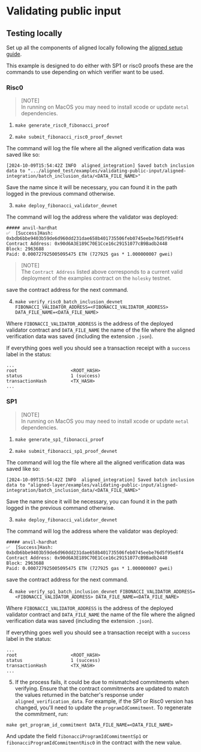 # Validating public input

## Testing locally

Set up all the components of aligned locally following the [aligned setup guide](../../docs/3_guides/6_setup_aligned.md).

This example is designed to do either with SP1 or risc0 proofs these are the commands to use depending on which verifier want to be used.

### Risc0

> [NOTE]  
> In running on MacOS you may need to install xcode or update `metal` dependencies.

1. `make generate_risc0_fibonacci_proof`

2. `make submit_fibonacci_risc0_proof_devnet`

The command will log the file where all the aligned verification data was saved like so:

```
[2024-10-09T15:54:42Z INFO  aligned_integration] Saved batch inclusion data to ".../aligned_test/examples/validating-public-input/aligned-integration/batch_inclusion_data/<DATA_FILE_NAME>"
```

Save the name since it will be necessary, you can found it in the path logged in the previous command otherwise.

3. `make deploy_fibonacci_validator_devnet`

The command will log the address where the validator was deployed:

```
##### anvil-hardhat
✅  [Success]Hash: 0xbdb6bbe9403b59de6d960dd231dae658b401735506feb0745eebe76d5f95e8f4
Contract Address: 0x90d6A3E189C70E1Cce16c29151077cB9Badb2448
Block: 2963688
Paid: 0.000727925005095475 ETH (727925 gas * 1.000000007 gwei)
```

> [NOTE]  
> The `Contract Address` listed above corresponds to a current valid deployment of the examples contract on the `holesky` testnet.

save the contract address for the next command.

4. `make verify_risc0_batch_inclusion_devnet FIBONACCI_VALIDATOR_ADDRESS=<FIBONACCI_VALIDATOR_ADDRESS> DATA_FILE_NAME=<DATA_FILE_NAME>`

Where `FIBONACCI_VALIDATOR_ADDRESS` is the address of the deployed validator contract and `DATA_FILE_NAME` the name of the file where the aligned verification data was saved (including the extension `.json`).

If everything goes well you should see a transaction receipt with a `success` label in the status:

```
...
root                    <ROOT_HASH>
status                  1 (success)
transactionHash         <TX_HASH>
...
```

### SP1

> [NOTE]  
> In running on MacOS you may need to install xcode or update `metal` dependencies.

1. `make generate_sp1_fibonacci_proof`

2. `make submit_fibonacci_sp1_proof_devnet`

The command will log the file where all the aligned verification data was saved like so:

```
[2024-10-09T15:54:42Z INFO  aligned_integration] Saved batch inclusion data to "aligned-layer/examples/validating-public-input/aligned-integration/batch_inclusion_data/<DATA_FILE_NAME>"
```

Save the name since it will be necessary, you can found it in the path logged in the previous command otherwise.

3. `make deploy_fibonacci_validator_devnet`

The command will log the address where the validator was deployed:

```
##### anvil-hardhat
✅  [Success]Hash: 0xbdb6bbe9403b59de6d960dd231dae658b401735506feb0745eebe76d5f95e8f4
Contract Address: 0x90d6A3E189C70E1Cce16c29151077cB9Badb2448
Block: 2963688
Paid: 0.000727925005095475 ETH (727925 gas * 1.000000007 gwei)
```

save the contract address for the next command.

4. `make verify_sp1_batch_inclusion_devnet FIBONACCI_VALIDATOR_ADDRESS=<FIBONACCI_VALIDATOR_ADDRESS> DATA_FILE_NAME=<DATA_FILE_NAME>`

Where `FIBONACCI_VALIDATOR_ADDRESS` is the address of the deployed validator contract and `DATA_FILE_NAME` the name of the file where the aligned verification data was saved (including the extension `.json`).

If everything goes well you should see a transaction receipt with a `success` label in the status:

```
...
root                    <ROOT_HASH>
status                  1 (success)
transactionHash         <TX_HASH>
...
```

5. If the process fails, it could be due to mismatched commitments when verifying. Ensure that the contract commitments are updated to match the values returned in the batcher's response under `aligned_verification_data`. For example, if the SP1 or Risc0 version has changed, you'll need to update the `programIdCommitment`. To regenerate the commitment, run:

```shell
make get_program_id_commitment DATA_FILE_NAME=<DATA_FILE_NAME>
```

And update the field `fibonacciProgramIdCommitmentSp1` or `fibonacciProgramIdCommitmentRisc0` in the contract with the new value.
